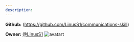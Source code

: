 ```yaml
---
description: 
---
```



**Github:** (https://github.com/LinusS1/communications-skill)

**Owner:** [@LinusS1](https://github.com/LinusS1) ![avatart](https://avatars3.githubusercontent.com/u/19542092?v=4)

